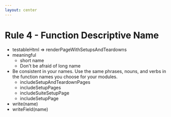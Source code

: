 ```yaml
---
layout: center
---
```


# Rule 4 - Function Descriptive Name
- testableHtml => renderPageWithSetupsAndTeardowns
- meaningful
    - short name
    - Don't be afraid of long name
- Be consistent in your names. Use the same phrases, nouns, and verbs in the function names you choose for your modules. 
    - includeSetupAndTeardownPages
    - includeSetupPages
    - includeSuiteSetupPage
    - includeSetupPage
- write(name)
- writeField(name)

<!--

我们仅仅有一个好的层级划分后，还是不够的，需要给每个方法名起一个富有灵魂的名字。

在之前的分享中，我也举过一个老李儿子数学考试挨揍的例子，来说明在我们所表达的结论中包含中心思想的重要性。给函数请名字也是一样的。

分别讲解这些书中的关键点

-->